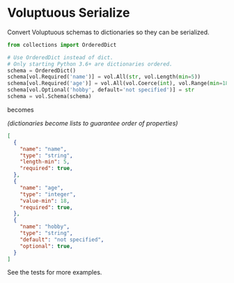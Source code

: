 # Voluptuous Serialize

Convert Voluptuous schemas to dictionaries so they can be serialized.

```python
from collections import OrderedDict

# Use OrderedDict instead of dict.
# Only starting Python 3.6+ are dictionaries ordered.
schema = OrderedDict()
schema[vol.Required('name')] = vol.All(str, vol.Length(min=5))
schema[vol.Required('age')] = vol.All(vol.Coerce(int), vol.Range(min=18))
schema[vol.Optional('hobby', default='not specified')] = str
schema = vol.Schema(schema)
```

becomes

_(dictionaries become lists to guarantee order of properties)_

```json
[
  {
    "name": "name",
    "type": "string",
    "length-min": 5,
    "required": true,
  },
  {
    "name": "age",
    "type": "integer",
    "value-min": 18,
    "required": true,
  },
  {
    "name": "hobby",
    "type": "string",
    "default": "not specified",
    "optional": true,
  }
]
```

See the tests for more examples.
